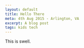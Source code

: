 ```yaml
---
layout: default
title: Hello There
meta: 4th Aug 2015 - Arlington, VA
excerpt: A blog post
tags: kids tech
---
```


This is swell.